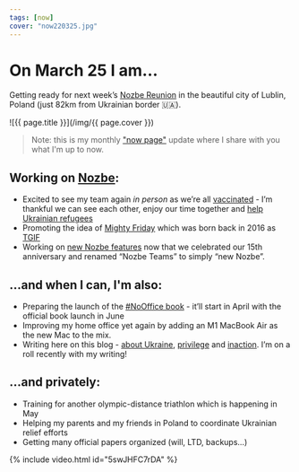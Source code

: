 ```yaml
---
tags: [now]
cover: "now220325.jpg"
---
```


# On March 25 I am…

Getting ready for next week’s [Nozbe Reunion](/reunion/) in the beautiful city of Lublin, Poland (just 82km from Ukrainian border 🇺🇦).

<!--More-->

![{{ page.title }}](/img/{{ page.cover }})

> Note: this is my monthly ["now page"](/now) update where I share with you what I'm up to now.

## Working on [Nozbe][n]:

* Excited to see my team again *in person* as we’re all [vaccinated](/vaccine) - I’m thankful we can see each other, enjoy our time together and [help Ukrainian refugees](/nowar/)
* Promoting the idea of [Mighty Friday](https://nozbe.com/friday) which was born back in 2016 as [TGIF](/tgif/)
* Working on [new Nozbe features](/nozbe15/) now that we celebrated our 15th anniversary and renamed “Nozbe Teams” to simply “new Nozbe”.

## …and when I can, I'm also:

* Preparing the launch of the [#NoOffice book](https://NoOffice.org/) - it’ll start in April with the official book launch in June
* Improving my home office yet again by adding an M1 MacBook Air as the new Mac to the mix.
* Writing here on this blog - [about Ukraine](/nowar/), [privilege](/white/) and [inaction](/nothing/). I’m on a roll recently with my writing!

## …and privately:

* Training for another olympic-distance triathlon which is happening in May
* Helping my parents and my friends in Poland to coordinate Ukrainian relief efforts
* Getting many official papers organized (will, LTD, backups…)

{% include video.html id="5swJHFC7rDA" %}

[n]: https://michael.gratis/nozbe
[np]: https://michael.gratis/nozbepersonal